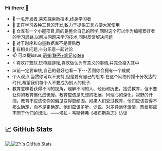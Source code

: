 ### Hi there 👋
- 🔭 一名开发者,喜欢探索新技术,终身学习者
- 🌱 正在学习各种工具的开发,致力于提供工具方便大家使用
- 👯 仓库有一个小屋项目,目的是整合自己的所学,同时这个可以作为编程爱好者的学习思路,以解决问题来学习技术,同时反馈解决问题
- 🤔 对于时序和向量数据库不是很熟悉
- 💬 有相关问题,十分乐意一起讨论
- 📫 可以提issue,[语雀(联系+笔记)](https://www.yuque.com/zhangyang.com)[gitee](https://gitee.com/dongfeng407)
- ⚡ 喜欢打篮球,玩电脑游戏,喜欢做认为有意义的事情,并完全投入其中
-  pr前一定要审核,自己的最好也看一下---否则你会拥有一个成就
-  个人观点,当然你可以不支持,但是要有自己的思考.在这个网络传播十分发达的时代,希望我们每个人不要成为别人的枪子.
-  教育意味着获得不同的视角，理解不同的人、经历和历史。接受教育，但不要让你的教育僵化成傲慢。教育应该是思想的拓展，同理心的深化，视野的开阔。教育不应该使你的偏见变得更顽固。如果人们受过教育，他们应该变得不那么确定，而不是更确定。他们应该多听，少说，对差异满怀激情，热爱那些不同于他们的想法。——塔拉・韦斯特弗《福布斯杂志》访谈 
## &#x1f4c8; GitHub Stats
<a href="https://github.com/ZY945">
  <img align="center" src="https://github-readme-stats.vercel.app/api/top-langs/?username=zy945&langs_count=3" />
</a>
<a href="https://github.com/ZY945">
  <img align="center" src="https://github-readme-stats.vercel.app/api?username=zy945&show_icons=true&line_height=27&count_private=true" alt="ZY's GitHub Stats" />
</a>
<p></p>
